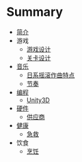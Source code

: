 # Summary

* [简介](zh-cn/README.md)
* 游戏
    * [游戏设计](zh-cn/game/game-design.md)
    * [关卡设计](zh-cn/game/level-design.md)
* [音乐](zh-cn/music/README.md)
    * [日系摇滚作曲特点](zh-cn/music/j-rock.md)
    * [节奏](zh-cn/music/rhythm.md)
* [编程](zh-cn/programming/README.md)
    * [Unity3D](zh-cn/programming/unity3d.md)
* [硬件](zh-cn/hardware/README.md)
    * [供应商](zh-cn/hardware/supplier.md)
* [健康](zh-cn/health/README.md)
    * [急救](zh-cn/health/first-aid.md)
* 饮食
    * [烹饪](zh-cn/food/cooking.md)